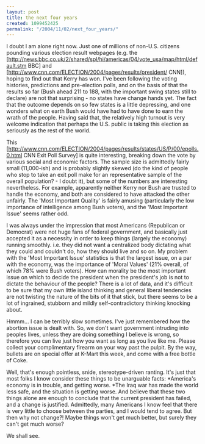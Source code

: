 ```yaml
---
layout: post
title: the next four years
created: 1099452425
permalink: "/2004/11/02/next_four_years/"
---
```

I doubt I am alone right now.  Just one of millions of non-U.S. citizens pounding various election result webpages (e.g. the [http://news.bbc.co.uk/2/shared/spl/hi/americas/04/vote_usa/map/html/default.stm BBC] and [http://www.cnn.com/ELECTION/2004/pages/results/president/ CNN]), hoping to find out that Kerry has won.  I've been following the voting histories, predictions and pre-election polls, and on the basis of that the results so far (Bush ahead 211 to 188, with the important swing states still to declare) are not that surprising - no states have change hands yet.  The fact that the outcome depends on so few states is a little depressing, and one wonders what on earth Bush would have had to have done to earn the wrath of the people. Having said that, the relatively high turnout is very welcome indication that perhaps the U.S. public is taking this election as seriously as the rest of the world.

This [http://www.cnn.com/ELECTION/2004/pages/results/states/US/P/00/epolls.0.html CNN Exit Poll Survey] is quite interesting, breaking down the vote by various social and economic factors.  The sample size is admittedly fairly small (11,000-ish) and is probably slightly skewed (do the kind of people who stop to take an exit poll make for an representative sample of the overall population? - I doubt it), but some of the numbers are interesting nevertheless.  For example, apparently neither Kerry nor Bush are trusted to handle the economy, and both are considered to have attacked the other unfairly.  The 'Most Important Quality' is fairly amusing (particularly the low importance of intelligence among Bush voters), and the 'Most Important Issue' seems rather odd.  

I was always under the impression that most Americans (Republican or Democrat) were not huge fans of federal government, and basically just accepted it as a necessity in order to keep things (largely the economy) running smoothly.  i.e. they did not want a centralized body dictating what they could and couldn't do, how they should live and so on.  My problem with the 'Most Important Issue' statistics is that the largest issue, on a par with the economy, was the importance of 'Moral Values' (21% overall, of which 78% were Bush voters).  How can morality be the most important issue on which to decide the president when the president's job is not to dictate the behaviour of the people?  There is a lot of data, and it's difficult to be sure that my own little island thinking and general liberal tendencies are not twisting the nature of the bits of it that stick, but there seems to be a lot of ingrained, stubborn and mildly self-contradictory thinking knocking about.

Hmmm... I can be terribly slow sometimes.  I've just remembered how the abortion issue is dealt with.  So, we don't want government intruding into peoples lives, unless they are doing something I believe is wrong, so therefore you can live just how you want as long as you live like me.  Please collect your complimentary firearm on your way past the pulpit.  By the way, bullets are on special offer at K-Mart this week, and come with a free bottle of Coke.

Well, that's enough pointless, snide, stereotype-driven ranting.  It's just that most folks I know consider these things to be unarguable facts:
*America's economy is in trouble, and getting worse.
*The Iraq war has made the world less safe, and the situation is getting worse.
And believe that these two things alone are enough to conclude that the current president has failed, and a change is justified.  Admittedly, many Americans I know feel that there is very little to choose between the parties, and I would tend to agree.  But then why not change?!  Maybe things won't get much better, but surely they can't get much worse?

We shall see.

